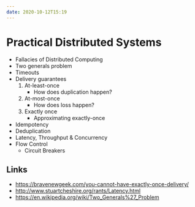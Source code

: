 ```yaml
---
date: 2020-10-12T15:19
---
```


# Practical Distributed Systems

- Fallacies of Distributed Computing
- Two generals problem
- Timeouts
- Delivery guarantees
  1. At-least-once
     - How does duplication happen? 
  2. At-most-once
     - How does loss happen?
  3. Exactly once
	 - Approximating exactly-once
- Idempotency
- Deduplication
- Latency, Throughput & Concurrency
- Flow Control
  - Circuit Breakers

## Links
- https://bravenewgeek.com/you-cannot-have-exactly-once-delivery/
- http://www.stuartcheshire.org/rants/Latency.html
- https://en.wikipedia.org/wiki/Two_Generals%27_Problem



